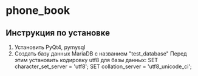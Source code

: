 # phone_book

Инструкция по установке
-----------------------
1. Установить PyQt4, pymysql
2. Создать базу данных MariaDB с названием "test_database"
Перед этим установить кодировку utf8 для базы данных:
  SET character_set_server = 'utf8';
  SET collation_server = 'utf8_unicode_ci';

